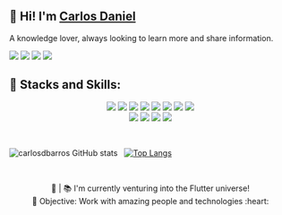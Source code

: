 <!-- <div align="center"> -->

## 👋 Hi! I'm <a href="https://github.om/carlosdbarros">Carlos Daniel</a>

A knowledge lover, always looking to learn more and share information. <br />


<a href="https://www.linkedin.com/in/carllosdbarros/" target="_blank"><img src="https://img.shields.io/badge/LinkedIn-0077B5?style=for-the-badge&logo=linkedin&logoColor=white"/></a>
<a href="https://discordapp.com/users/591411599680733185"><img src="https://img.shields.io/badge/Discord-7289DA?style=for-the-badge&logo=discord&logoColor=white"/></a>
<a href="https://wa.me/qr/RAJXSKPEVVI4C1" target="_blank"><img src="https://img.shields.io/badge/WhatsApp-%2325D366?style=for-the-badge&logo=whatsapp&logoColor=white"/></a>
<a href="mailto:barros.carlosds@gmail.com?subject=Hi Carlos"><img src="https://img.shields.io/badge/Gmail-D14836?style=for-the-badge&logo=gmail&logoColor=white"/></a>

## :dart: Stacks and Skills:

<p align='center'>
  <img src="https://img.shields.io/badge/Python-%23FBD343?style=for-the-badge&logo=python&logoColor=233776AB"/>
  <img src="https://img.shields.io/badge/Django-%23092E20?style=for-the-badge&logo=django&logoColor=23092E20"/>
  <img src="https://img.shields.io/badge/Node.js-43853D?style=for-the-badge&logo=node.js&logoColor=white"/>

  <img src="https://img.shields.io/badge/JavaScript-323330?style=for-the-badge&logo=javascript&logoColor=F7DF1E"/>
  <img src="https://img.shields.io/badge/TypeScript-007ACC?style=for-the-badge&logo=typescript&logoColor=white"/>
  <img src="https://img.shields.io/badge/Angular-%23DD0031?style=for-the-badge&logo=angular&logoColor=23DD0031"/>
  <img src="https://img.shields.io/badge/React-20232A?style=for-the-badge&logo=react&logoColor=61DAFB"/>
  <img src="https://img.shields.io/badge/Flutter-%2302569B?style=for-the-badge&logo=flutter&logoColor=white"/> <br />

  <img src="https://img.shields.io/badge/Git-F05032?style=for-the-badge&logo=git&logoColor=white"/>
  <img src="https://img.shields.io/badge/GitLab Ci/CD-%23fc6d26?style=for-the-badge&logo=gitlab&logoColor=white"/>
  <img src="https://img.shields.io/badge/Docker-%232496ED?style=for-the-badge&logo=docker&logoColor=white"/>
  <img src="https://img.shields.io/badge/PostgreSQL-%234169E1?style=for-the-badge&logo=PostgreSQL&logoColor=white"/>
</p>
<br />

![carlosdbarros GitHub stats](https://github-readme-stats.vercel.app/api?username=carlosdbarros&show_icons=true&theme=dracula) &nbsp;
[![Top Langs](https://github-readme-stats.vercel.app/api/top-langs/?username=carlosdbarros&layout=compact&theme=dracula)](https://github.com/carlosdbarros/github-readme-stats)

<br />
<p align='center'>
  💼 | 📚 I'm currently venturing into the Flutter universe! <br />
  🚀 Objective: Work with amazing people and technologies :heart:
</p>


